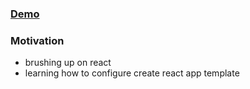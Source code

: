 ### [Demo](https://smuszel.github.io/minesweeper/)

### Motivation

* brushing up on react
* learning how to configure create react app template
